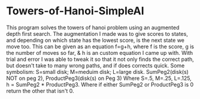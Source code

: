 # Towers-of-Hanoi-SimpleAI
This program solves the towers of hanoi problem using an augmented depth first search. The augmentation I made was to give scores to states, and depending on which state has
the lowest score, is the next state we move too. This can be given as an equation f=g+h, where f is the score, g is the number of moves so far, & h is an custom equation I came
up with. With trial and error I was able to tweak it so that it not only finds the correct path, but doesn't take to many wrong paths, and if does corrects quick. 
Some symbolism: S=small disk; M=meduim disk; L=large disk. 
SumPeg2(disk(s) NOT on peg 2), 
ProductPeg3(disk(s) on Peg 3) Where S=.5, M=.25, L=.125,
h = SumPeg2 * ProductPeg3. Where if either SumPeg2 or ProductPeg3 is 0 return the other that isn't 0.

